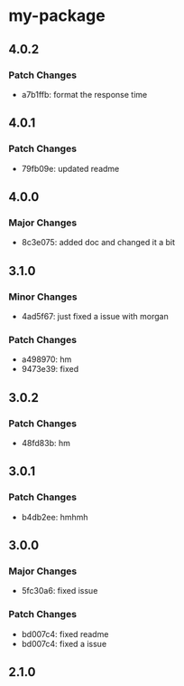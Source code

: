 # my-package

## 4.0.2

### Patch Changes

- a7b1ffb: format the response time

## 4.0.1

### Patch Changes

- 79fb09e: updated readme

## 4.0.0

### Major Changes

- 8c3e075: added doc and changed it a bit

## 3.1.0

### Minor Changes

- 4ad5f67: just fixed a issue with morgan

### Patch Changes

- a498970: hm
- 9473e39: fixed

## 3.0.2

### Patch Changes

- 48fd83b: hm

## 3.0.1

### Patch Changes

- b4db2ee: hmhmh

## 3.0.0

### Major Changes

- 5fc30a6: fixed issue

### Patch Changes

- bd007c4: fixed readme
- bd007c4: fixed a issue

## 2.1.0
